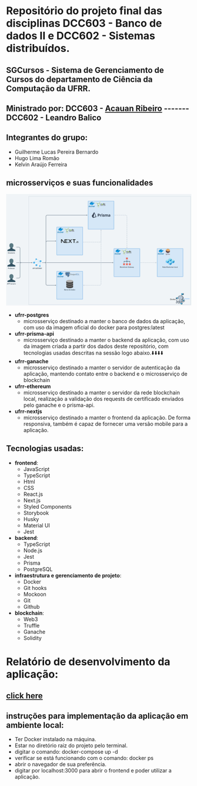 # **Repositório do projeto final das disciplinas DCC603 - Banco de dados II e DCC602 - Sistemas distribuídos.**

## **SGCursos - Sistema de Gerenciamento de Cursos do departamento de Ciência da Computação da UFRR.**

## **Ministrado por:** **DCC603** - [Acauan Ribeiro](https://github.com/acauanrr) ------- **DCC602** - Leandro Balico

## **Integrantes do grupo:**

- Guilherme Lucas Pereira Bernardo
- Hugo Lima Romão
- Kelvin Araújo Ferreira

## **microsserviços e suas funcionalidades**

![image](./assets/diagram.png)

- **ufrr-postgres**
  - microsserviço destinado a manter o banco de dados da aplicação, com uso da imagem oficial do docker para postgres:latest
- **ufrr-prisma-api**
  - microsserviço destinado a manter o backend da aplicação, com uso da imagem criada a partir dos dados deste repositório, com tecnologias usadas descritas na sessão logo abaixo.⬇️⬇️⬇️⬇️
- **ufrr-ganache**
  - microsserviço destinado a manter o servidor de autenticação da aplicação, mantendo contato entre o backend e o microsserviço de blockchain
- **ufrr-ethereum**
  - microsserviço destinado a manter o servidor da rede blockchain local, realização a validação dos requests de certificado enviados pelo ganache e o prisma-api.
- **ufrr-nextjs**
  - microsserviço destinado a manter o frontend da aplicação. De forma responsiva, também é capaz de fornecer uma versão mobile para a aplicação.

## **Tecnologias usadas:**

- **frontend**:
  - JavaScript
  - TypeScript
  - Html
  - CSS
  - React.js
  - Next.js
  - Styled Components
  - Storybook
  - Husky
  - Material UI
  - Jest
- **backend**:
  - TypeScript
  - Node.js
  - Jest
  - Prisma
  - PostgreSQL
- **infraestrutura e gerenciamento de projeto**:
  - Docker
  - Git hooks
  - Mockoon
  - Git
  - Github
- **blockchain**:
  - Web3
  - Truffle
  - Ganache
  - Solidity

# **Relatório de desenvolvimento da aplicação:**

## [click here](https://docs.google.com/document/d/1ZvDegi_lzMK8G3Dbyq6W4ewG2hoDCrOe/edit?usp=sharing&ouid=100008897815631174283&rtpof=true&sd=true)

## **instruções para implementação da aplicação em ambiente local:**

- Ter Docker instalado na máquina.
- Estar no diretório raiz do projeto pelo terminal.
- digitar o comando:
      docker-compose up -d
- verificar se está funcionando com o comando: 
      docker ps
- abrir o navegador de sua preferência.
- digitar por localhost:3000 para abrir o frontend e poder utilizar a aplicação.
